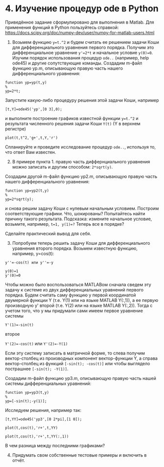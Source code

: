 # 4. Изучение процедур ode в Python

Приведённое задание сформулировано для выполнения в Matlab. Для применения функций в Python пользуйтесь справкой:
https://docs.scipy.org/doc/numpy-dev/user/numpy-for-matlab-users.html

1. Возьмем функцию ```y=t.^2``` и будем считать ее решением задачи Коши для дифференциального уравнения первого порядка.
Получим это дифференциальное уравнение ```y'=2*t``` и начальное условие ```y(0)=0```. Изучим порядок использования процедур ```ode..``` (например, help ode45) и другие сопутствующие команды. Создадим m-файл функцию yp.m, описывающую правую часть нашего дифференциального уравнения:
```
function yp=yp(t,y)
%
yp=2*t;
```
Запустите какую-либо процедуру решения этой задачи Коши, например
```
[t,Y]=ode45('yp',[0 3],0);
```
и выполните построение графиков известной функции ```y=t.^2``` и результата численного решения задачи Коши ```Y(t)``` (Y в верхнем регистре)
``` 
plot(t,t^2,'g+',t,Y,'r')
```
Спланируйте и проведите исследование процедур ```ode..```, используя то, что ответ Вам известен.
 
2. В примере пункта 1. правую часть диффернциального уравнения можно записать и другим способом: ```2*sqrt(y)```.

Создадим другой m-файл функцию yp2.m, описывающую правую часть нашего дифференциального уравнения:
```
function yp=yp2(t,y)
%
yp=2*sqrt(y);
```
и снова решим задачу Коши с нулевым начальным условием. Построим соответствующие графики. Что, шокированы? Попытайтесь найти причину такого результата.
Подсказка: измените начальное условие, возьмите, например, ```t=1, y(1)=?``` Теперь все в порядке?

Сделайте практический вывод для себя.

3. Попробуем теперь решить задачу Коши для дифференциального уравнения второго порядка. Возьмем известную функцию, например, y=cos(t):
```
y''=-cos(t) или y''=-y

y(0)=1
y'(0)=0
```
Чтобы можно было воспользоваться MATLABом сначала сведем эту задачу к системе из двух дифференциальных уравнений первого порядка. Будем считать саму функцию y первой координатой двумерной функции Y (т.е. Y(1) или на языке MATLAB Y(:,1)),  а ее первую производную y' второй (т.е. Y(2) или на языке MATLAB Y(:,2)). Тогда с учетом того, что y мы придумали сами имеем первое уравнение системы
```
Y'(1)=-sin(t)
```
второе

```Y'(2)=-cos(t)``` или ```Y'(2)=-Y(1)```

Если эту систему записать в матричной форме, то слева получим вектор-столбец из производных компонент вектор-функции Y, а справа вектор-столбец из функций
```[-sin(t); -cos(t)]``` или чтобы выглядело пострашнее ```[-sin(t); -Y(1)]```.

Создадим m-файл функцию yp3.m, описывающую правую часть нашей системы дифференциальных уравнений:
```
function yp=yp3(t,y)
%
yp=[-sin(t);-y(1)];
```
Исследуем решения, например так:
```
[t,YY]=ode45('yp3',[0 2*pi],[1 0]);

plot(t,cos(t),'r+',t,YY)

plot(t,cos(t),'r+',t,YY(:,1))
```
В чем разница между последними графиками?

4. Придумать свом собственные тестовые примеры и включить в отчёт.
